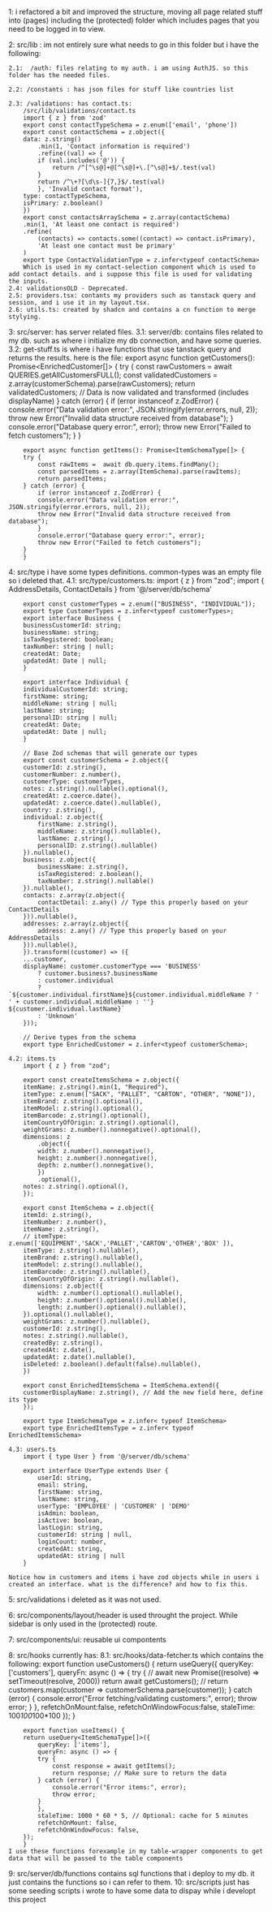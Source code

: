 1: i refactored a bit and improved the structure, moving all page related stuff into (pages) including the (protected) folder which includes pages that you need to be logged in to view.

2: src/lib : im not entirely sure what needs to go in this folder but i have the following:

    2.1:  /auth: files relating to my auth. i am using AuthJS. so this folder has the needed files.

    2.2: /constants : has json files for stuff like countries list

    2.3: /validations: has contact.ts:
        /src/lib/validations/contact.ts
        import { z } from 'zod'
        export const contactTypeSchema = z.enum(['email', 'phone'])
        export const contactSchema = z.object({
        data: z.string()
            .min(1, 'Contact information is required')
            .refine((val) => {
            if (val.includes('@')) {
                return /^[^\s@]+@[^\s@]+\.[^\s@]+$/.test(val)
            }
            return /^\+?[\d\s-]{7,}$/.test(val)
            }, 'Invalid contact format'),
        type: contactTypeSchema,
        isPrimary: z.boolean()
        })
        export const contactsArraySchema = z.array(contactSchema)
        .min(1, 'At least one contact is required')
        .refine(
            (contacts) => contacts.some((contact) => contact.isPrimary),
            'At least one contact must be primary'
        )
        export type ContactValidationType = z.infer<typeof contactSchema>
        Which is used in my contact-selection component which is used to add contact details. and i suppose this file is used for validating the inputs.
    2.4: validationsOLD - Deprecated.
    2.5: providers.tsx: contants my providers such as tanstack query and session, and i use it in my layout.tsx.
    2.6: utils.ts: created by shadcn and contains a cn function to merge stylying.

3: src/server: has server related files.
    3.1: server/db: contains files related to my db. such as where i initialize my db connection, and have some queries.
    3.2: get-stuff.ts is where i have functions that use tanstack query and returns the results. here is the file:
    export async function getCustomers(): Promise<EnrichedCustomer[]> {
        try {
            const rawCustomers = await QUERIES.getAllCustomersFULL();
            const validatedCustomers = z.array(customerSchema).parse(rawCustomers);
            return validatedCustomers; // Data is now validated and transformed (includes displayName)
        } catch (error) {
            if (error instanceof z.ZodError) {
            console.error("Data validation error:", JSON.stringify(error.errors, null, 2));
            throw new Error("Invalid data structure received from database");
            }
            console.error("Database query error:", error);
            throw new Error("Failed to fetch customers");
            }
        }

        export async function getItems(): Promise<ItemSchemaType[]> {
        try {
            const rawItems =  await db.query.items.findMany();
            const parsedItems = z.array(ItemSchema).parse(rawItems);
            return parsedItems;
        } catch (error) {
            if (error instanceof z.ZodError) {
            console.error("Data validation error:", JSON.stringify(error.errors, null, 2));
            throw new Error("Invalid data structure received from database");
            }
            console.error("Database query error:", error);
            throw new Error("Failed to fetch customers");
        }
        }
4: src/type i have some types definitions. common-types was an empty file so i deleted that.
    4.1: src/type/customers.ts:
        import { z } from "zod";
        import { AddressDetails, ContactDetails } from '@/server/db/schema'
        
        export const customerTypes = z.enum(["BUSINESS", "INDIVIDUAL"]);
        export type CustomerTypes = z.infer<typeof customerTypes>;
        export interface Business {
        businessCustomerId: string;
        businessName: string;
        isTaxRegistered: boolean;
        taxNumber: string | null;
        createdAt: Date;
        updatedAt: Date | null;
        }

        export interface Individual {
        individualCustomerId: string;
        firstName: string;
        middleName: string | null;
        lastName: string;
        personalID: string | null;
        createdAt: Date;
        updatedAt: Date | null;
        }

        // Base Zod schemas that will generate our types
        export const customerSchema = z.object({
        customerId: z.string(),
        customerNumber: z.number(),
        customerType: customerTypes,
        notes: z.string().nullable().optional(),
        createdAt: z.coerce.date(),
        updatedAt: z.coerce.date().nullable(),
        country: z.string(),
        individual: z.object({
            firstName: z.string(),
            middleName: z.string().nullable(),
            lastName: z.string(),
            personalID: z.string().nullable()
        }).nullable(),
        business: z.object({
            businessName: z.string(),
            isTaxRegistered: z.boolean(),
            taxNumber: z.string().nullable()
        }).nullable(),
        contacts: z.array(z.object({
            contactDetail: z.any() // Type this properly based on your ContactDetails
        })).nullable(),
        addresses: z.array(z.object({
            address: z.any() // Type this properly based on your AddressDetails
        })).nullable(),
        }).transform((customer) => ({
        ...customer,
        displayName: customer.customerType === 'BUSINESS' 
            ? customer.business?.businessName 
            : customer.individual 
            ? `${customer.individual.firstName}${customer.individual.middleName ? ' ' + customer.individual.middleName : ''} ${customer.individual.lastName}`
            : 'Unknown'
        }));

        // Derive types from the schema
        export type EnrichedCustomer = z.infer<typeof customerSchema>;

    4.2: items.ts
        import { z } from "zod";

        export const createItemsSchema = z.object({
        itemName: z.string().min(1, "Required"),
        itemType: z.enum(["SACK", "PALLET", "CARTON", "OTHER", "NONE"]),
        itemBrand: z.string().optional(),
        itemModel: z.string().optional(),
        itemBarcode: z.string().optional(),
        itemCountryOfOrigin: z.string().optional(),
        weightGrams: z.number().nonnegative().optional(),
        dimensions: z
            .object({
            width: z.number().nonnegative(),
            height: z.number().nonnegative(),
            depth: z.number().nonnegative(),
            })
            .optional(),
        notes: z.string().optional(),
        });

        export const ItemSchema = z.object({
        itemId: z.string(),
        itemNumber: z.number(),
        itemName: z.string(),
        // itemType: z.enum(['EQUIPMENT','SACK','PALLET','CARTON','OTHER','BOX' ]),
        itemType: z.string().nullable(),
        itemBrand: z.string().nullable(),
        itemModel: z.string().nullable(),
        itemBarcode: z.string().nullable(),
        itemCountryOfOrigin: z.string().nullable(),
        dimensions: z.object({
            width: z.number().optional().nullable(),
            height: z.number().optional().nullable(),
            length: z.number().optional().nullable(),
        }).optional().nullable(),
        weightGrams: z.number().nullable(),
        customerId: z.string(),
        notes: z.string().nullable(),
        createdBy: z.string(),
        createdAt: z.date(),
        updatedAt: z.date().nullable(),
        isDeleted: z.boolean().default(false).nullable(),
        })

        export const EnrichedItemsSchema = ItemSchema.extend({
        customerDisplayName: z.string(), // Add the new field here, define its type
        });

        export type ItemSchemaType = z.infer< typeof ItemSchema>
        export type EnrichedItemsType = z.infer< typeof EnrichedItemsSchema>

    4.3: users.ts
        import { type User } from '@/server/db/schema'

        export interface UserType extends User {
            userId: string,
            email: string,
            firstName: string,
            lastName: string,
            userType: 'EMPLOYEE' | 'CUSTOMER' | 'DEMO'
            isAdmin: boolean,
            isActive: boolean,
            lastLogin: string,
            customerId: string | null,
            loginCount: number,
            createdAt: string,
            updatedAt: string | null
        } 

    Notice how in customers and items i have zod objects while in users i created an interface. what is the difference? and how to fix this.

5: src/validations i deleted as it was not used.

6: src/components/layout/header is used throught the project. While sidebar is only used in the (protected) route.

7: src/components/ui: reusable ui compontents 

8: src/hooks currently has:
    8.1: src/hooks/data-fetcher.ts which contains the following:
        export function useCustomers() {
        return useQuery({
            queryKey: ['customers'],
            queryFn: async () => {
            try {
                // await new Promise((resolve) => setTimeout(resolve, 2000))
                return await getCustomers();
                // return customers.map(customer => customerSchema.parse(customer));
            } catch (error) {
                console.error("Error fetching/validating customers:", error);
                throw error;
            }
            },
            refetchOnMount:false,
            refetchOnWindowFocus:false,
            staleTime: 100*100*100*100
        });
        }


        export function useItems() {
        return useQuery<ItemSchemaType[]>({
            queryKey: ['items'],
            queryFn: async () => {
            try {
                const response = await getItems();
                return response; // Make sure to return the data
            } catch (error) {
                console.error("Error items:", error);
                throw error;
            }
            },
            staleTime: 1000 * 60 * 5, // Optional: cache for 5 minutes
            refetchOnMount: false,
            refetchOnWindowFocus: false,
        });
        }
    I use these functions forexample in my table-wrapper components to get data that will be passed to the table components

9: src/server/db/functions contains sql functions that i deploy to my db. it just contains the functions so i can refer to them.
10: src/scripts just has some seeding scripts i wrote to have some data to dispay while i developt this project